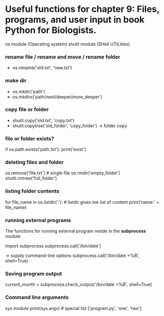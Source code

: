 # Useful functions for chapter 9: Files, programs, and user input in book Python for Biologists.

os module (Operating system)
shutil module (SHell UTILities)

### rename file / rename and move / rename folder
- os.rename('old.txt', 'new.txt')

### make dir
- os.mkdir('path')
- os.mkdirs('path/next/deeper/more_deeper')

### copy file or folder
- shutil.copy('old.txt', 'copy.txt')
- shutil.copytree('old_folder', 'copy_folder') -> folder copy

### file or folder exists?
if os.path.exists('path.txt'):
	print('exist')

### deleting files and folder
os.remove('file.txt') # single file
os.rmdir('empty_folder')
shutil.rmtree('full_folder')

### listing folder contents 
for file_name in os.listdir('.'): # listdir gives me list of content
	print('name:' + file_name)

### running external programs
The functions for running external program reside in the **subprocess** module

import subprocess
subprocess.call('/bin/date')

-> supply command-line options
subprocess.call('/bin/date +%B', shell=True)

### Saving program output
current_month = subprocess.check_output('/bin/date +%B', shell=True)


### Command line arguments
sys module
print(sys.argv) # special list ['program.py', 'one', 'two']


